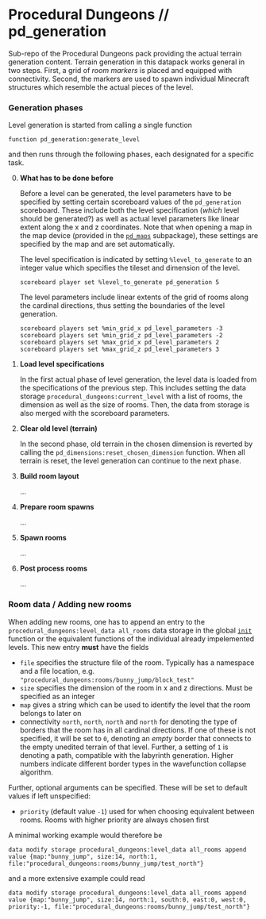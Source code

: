 # Procedural Dungeons // pd_generation

Sub-repo of the Procedural Dungeons pack providing the actual terrain generation content. Terrain generation in this datapack works general in two steps. First, a grid of *room markers* is placed and equipped with connectivity. Second, the markers are used to spawn individual Minecraft structures which resemble the actual pieces of the level.


### Generation phases

Level generation is started from calling a single function
```mcfunction
function pd_generation:generate_level
```
and then runs through the following phases, each designated for a specific task.

0. **What has to be done before**

    Before a level can be generated, the level parameters have to be specified by setting certain scoreboard values of the `pd_generation` scoreboard. These include both the level specification (*which* level should be generated?) as well as actual level parameters like linear extent along the x and z coordinates. Note that when opening a map in the map device (provided in the [`pd_maps`](../pd_maps) subpackage), these settings are specified by the map and are set automatically.

    The level specification is indicated by setting `%level_to_generate` to an integer value which specifies the tileset and dimension of the level.
    ```mcfunction
    scoreboard player set %level_to_generate pd_generation 5
    ```

    The level parameters include linear extents of the grid of rooms along the cardinal directions, thus setting the boundaries of the level generation.
    ```mcfunction
    scoreboard players set %min_grid_x pd_level_parameters -3
    scoreboard players set %min_grid_z pd_level_parameters -2
    scoreboard players set %max_grid_x pd_level_parameters 2
    scoreboard players set %max_grid_z pd_level_parameters 3
    ```

1. **Load level specifications**

    In the first actual phase of level generation, the level data is loaded from the specifications of the previous step. This includes setting the data storage `procedural_dungeons:current_level` with a list of rooms, the dimension as well as the size of rooms. Then, the data from storage is also merged with the scoreboard parameters.

2. **Clear old level (terrain)**

    In the second phase, old terrain in the chosen dimension is reverted by calling the `pd_dimensions:reset_chosen_dimension` function. When all terrain is reset, the level generation can continue to the next phase.

3. **Build room layout**

    ...

4. **Prepare room spawns**

    ...

5. **Spawn rooms**

    ...

6. **Post process rooms**

    ...



### Room data / Adding new rooms

When adding new rooms, one has to append an entry to the `procedural_dungeons:level_data all_rooms` data storage in the global [`init`](functions/leveldata/init.mcfunction) function or the equivalent functions of the individual already impelemented levels. This new entry **must** have the fields
- `file` specifies the structure file of the room. Typically has a namespace and a file location, e.g. `"procedural_dungeons:rooms/bunny_jump/block_test"`
- `size` specifies the dimension of the room in x and z directions. Must be specified as an integer
- `map` gives a string which can be used to identify the level that the room belongs to later on
- connectivity `north`, `north`, `north` and `north` for denoting the type of borders that the room has in all cardinal directions. If one of these is not specified, it will be set to `0`, denoting an *empty* border that connects to the empty unedited terrain of that level. Further, a setting of `1` is denoting a path, compatible with the labyrinth generation. Higher numbers indicate different border types in the wavefunction collapse algorithm.

Further, optional arguments can be specified. These will be set to default values if left unspecified:
- `priority` (default value `-1`) used for when choosing equivalent between rooms. Rooms with higher priority are always chosen first

A minimal working example would therefore be
```mcfunction
data modify storage procedural_dungeons:level_data all_rooms append value {map:"bunny_jump", size:14, north:1, file:"procedural_dungeons:rooms/bunny_jump/test_north"}
```
and a more extensive example could read
```mcfunction
data modify storage procedural_dungeons:level_data all_rooms append value {map:"bunny_jump", size:14, north:1, south:0, east:0, west:0, priority:-1, file:"procedural_dungeons:rooms/bunny_jump/test_north"}
```

